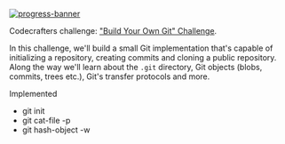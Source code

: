 [![progress-banner](https://backend.codecrafters.io/progress/git/c0246a6a-0b0d-4988-b359-79f7e52a572c)](https://app.codecrafters.io/users/codecrafters-bot?r=2qF)

Codecrafters challenge: ["Build Your Own Git" Challenge](https://codecrafters.io/challenges/git).

In this challenge, we'll build a small Git implementation that's capable of
initializing a repository, creating commits and cloning a public repository.
Along the way we'll learn about the `.git` directory, Git objects (blobs,
commits, trees etc.), Git's transfer protocols and more.

Implemented 
- git init
- git cat-file -p <sha-hash>
- git hash-object -w <file-path>
